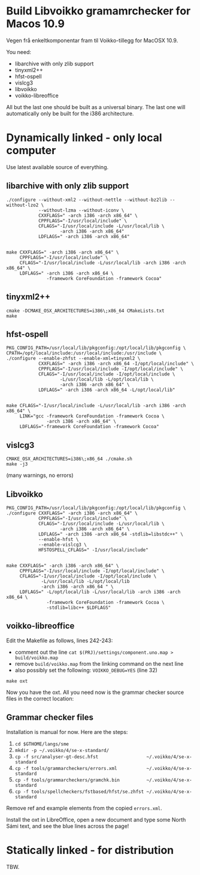 # Build Libvoikko gramamrchecker for Macos 10.9

Vegen frå enkeltkomponentar fram til Voikko-tillegg for MacOSX 10.9.

You need:

- libarchive with only zlib support
- tinyxml2++
- hfst-ospell
- vislcg3
- libvoikko
- voikko-libreoffice

All but the last one should be built as a universal binary. The last one will
automatically only be built for the i386 architecture.

# Dynamically linked - only local computer

Use latest available source of everything.

## libarchive with only zlib support

```
./configure --without-xml2 --without-nettle --without-bz2lib --without-lzo2 \
            --without-lzma --without-iconv \
            CXXFLAGS=" -arch i386 -arch x86_64" \
            CPPFLAGS="-I/usr/local/include" \
            CFLAGS="-I/usr/local/include -L/usr/local/lib \
                    -arch i386 -arch x86_64"
            LDFLAGS=" -arch i386 -arch x86_64"


make CXXFLAGS=" -arch i386 -arch x86_64" \
     CPPFLAGS="-I/usr/local/include" \
     CFLAGS="-I/usr/local/include -L/usr/local/lib -arch i386 -arch x86_64" \
     LDFLAGS=" -arch i386 -arch x86_64 \
               -framework CoreFoundation -framework Cocoa"
```

## tinyxml2++

```
cmake -DCMAKE_OSX_ARCHITECTURES=i386\;x86_64 CMakeLists.txt
make
```

## hfst-ospell

```
PKG_CONFIG_PATH=/usr/local/lib/pkgconfig:/opt/local/lib/pkgconfig \
CPATH=/opt/local/include:/usr/local/include:/usr/include \
./configure --enable-zhfst --enable-xml=tinyxml2 \
            CXXFLAGS=" -arch i386 -arch x86_64 -I/opt/local/include" \
            CPPFLAGS="-I/usr/local/include -I/opt/local/include" \
            CFLAGS="-I/usr/local/include -I/opt/local/include \
                    -L/usr/local/lib -L/opt/local/lib \
                    -arch i386 -arch x86_64" \
            LDFLAGS=" -arch i386 -arch x86_64 -L/opt/local/lib"


make CFLAGS="-I/usr/local/include -L/usr/local/lib -arch i386 -arch x86_64" \
     LINK="gcc -framework CoreFoundation -framework Cocoa \
               -arch i386 -arch x86_64" \
     LDFLAGS="-framework CoreFoundation -framework Cocoa"
```

## vislcg3

```
CMAKE_OSX_ARCHITECTURES=i386\;x86_64 ./cmake.sh
make -j3
```

(many warnings, no errors)

## Libvoikko

```
PKG_CONFIG_PATH=/usr/local/lib/pkgconfig:/opt/local/lib/pkgconfig \
./configure CXXFLAGS=" -arch i386 -arch x86_64" \
            CPPFLAGS="-I/usr/local/include" \
            CFLAGS="-I/usr/local/include -L/usr/local/lib \
                    -arch i386 -arch x86_64" \
            LDFLAGS=" -arch i386 -arch x86_64 -stdlib=libstdc++" \
            --enable-hfst \
            --enable-vislcg3 \
            HFSTOSPELL_CFLAGS=" -I/usr/local/include"


make CXXFLAGS=" -arch i386 -arch x86_64" \
     CPPFLAGS="-I/usr/local/include -I/opt/local/include" \
     CFLAGS="-I/usr/local/include -I/opt/local/include \
             -L/usr/local/lib -L/opt/local/lib
             -arch i386 -arch x86_64 " \
     LDFLAGS=" -L/opt/local/lib -L/usr/local/lib -arch i386 -arch x86_64 \
               -framework CoreFoundation -framework Cocoa \
               -stdlib=libc++ $LDFLAGS"
```

## voikko-libreoffice

Edit the Makefile as follows, lines 242-243:

- comment out the line
  `cat $(PRJ)/settings/component.uno.map > build/voikko.map`
- remove `build/voikko.map` from the linking command on the next line
- also possibly set the following: `VOIKKO_DEBUG=YES` (line 32)

```
make oxt
```

Now you have the oxt. All you need now is the grammar checker source files in
the correct location:

## Grammar checker files

Installation is manual for now. Here are the steps:

1. `cd $GTHOME/langs/sme`
1. `mkdir -p ~/.voikko/4/se-x-standard/`
1. `cp -f src/analyser-gt-desc.hfst                  ~/.voikko/4/se-x-standard`
1. `cp -f tools/grammarcheckers/errors.xml           ~/.voikko/4/se-x-standard`
1. `cp -f tools/grammarcheckers/gramchk.bin          ~/.voikko/4/se-x-standard`
1. `cp -f tools/spellcheckers/fstbased/hfst/se.zhfst ~/.voikko/4/se-x-standard`

Remove ref and example elements from the copied `errors.xml`.

Install the oxt in LibreOffice, open a new document and type some North Sámi
text, and see the blue lines across the page!

# Statically linked - for distribution

TBW.
